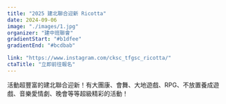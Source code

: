 ```yaml
---
title: "2025 建北聯合迎新 Ricotta"
date: 2024-09-06
image: "./images/1.jpg"
organizer: "建中班聯會"
gradientStart: "#b1dfee"
gradientEnd: "#bcdbab"

link: "https://www.instagram.com/cksc_tfgsc_ricotta/"
ctaTitle: "立即前往報名"
---
```


活動超豐富的建北聯合迎新！有大團康、會舞、大地遊戲、RPG、不放置養成遊戲、音樂愛情劇、晚會等等超級精彩的活動！